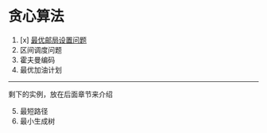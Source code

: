 # 贪心算法

1. [x] [最优邮局设置问题](计算机算法设计与分析/贪心算法/最优邮局设置问题.md)
2. 区间调度问题
3. 霍夫曼编码
4. 最优加油计划

---

剩下的实例，放在后面章节来介绍

5. 最短路径
6. 最小生成树